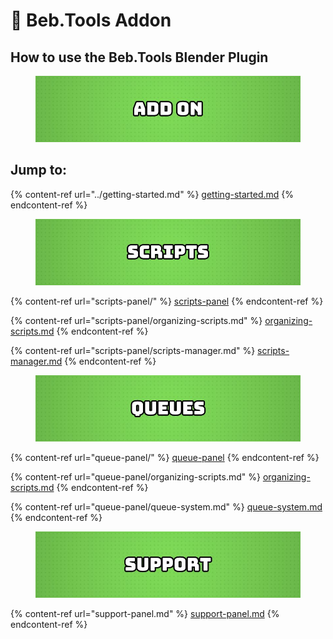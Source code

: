 # 🔌 Beb.Tools Addon

## How to use the Beb.Tools Blender Plugin

<figure><img src="../.gitbook/assets/ADD ON (1).jpg" alt=""><figcaption></figcaption></figure>

## Jump to:

{% content-ref url="../getting-started.md" %}
[getting-started.md](../getting-started.md)
{% endcontent-ref %}

<figure><img src="../.gitbook/assets/SCRIPTS.jpg" alt=""><figcaption></figcaption></figure>

{% content-ref url="scripts-panel/" %}
[scripts-panel](scripts-panel/)
{% endcontent-ref %}

{% content-ref url="scripts-panel/organizing-scripts.md" %}
[organizing-scripts.md](scripts-panel/organizing-scripts.md)
{% endcontent-ref %}

{% content-ref url="scripts-panel/scripts-manager.md" %}
[scripts-manager.md](scripts-panel/scripts-manager.md)
{% endcontent-ref %}

<figure><img src="../.gitbook/assets/QUEUES (1).jpg" alt=""><figcaption></figcaption></figure>

{% content-ref url="queue-panel/" %}
[queue-panel](queue-panel/)
{% endcontent-ref %}

{% content-ref url="queue-panel/organizing-scripts.md" %}
[organizing-scripts.md](queue-panel/organizing-scripts.md)
{% endcontent-ref %}

{% content-ref url="queue-panel/queue-system.md" %}
[queue-system.md](queue-panel/queue-system.md)
{% endcontent-ref %}

<figure><img src="../.gitbook/assets/SUPPORT.jpg" alt=""><figcaption></figcaption></figure>

{% content-ref url="support-panel.md" %}
[support-panel.md](support-panel.md)
{% endcontent-ref %}

